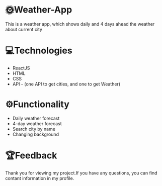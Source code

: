 # 🌞Weather-App

This is a weather app, which shows daily and 4 days ahead the weather about current city

# 💻Technologies

 - ReactJS
 - HTML
 - CSS
 - API - (one API to get cities, and one to get Weather)
 
 
 # ⚙️Functionality
 
  - Daily weather forecast
  - 4-day weather forecast
  - Search city by name
  - Changing background



# 🏆Feedback 

Thank you for viewing my project.If you have any questions, you can find contant information in my profile.
